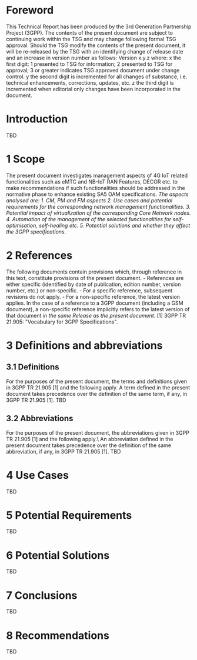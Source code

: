 # Foreword
This Technical Report has been produced by the 3rd Generation Partnership
Project (3GPP).
The contents of the present document are subject to continuing work within the
TSG and may change following formal TSG approval. Should the TSG modify the
contents of the present document, it will be re-released by the TSG with an
identifying change of release date and an increase in version number as
follows:
Version x.y.z
where:
x the first digit:
1 presented to TSG for information;
2 presented to TSG for approval;
3 or greater indicates TSG approved document under change control.
y the second digit is incremented for all changes of substance, i.e. technical
enhancements, corrections, updates, etc.
z the third digit is incremented when editorial only changes have been
incorporated in the document.
# Introduction
TBD
# 1 Scope
The present document investigates management aspects of 4G IoT related
functionalities such as eMTC and NB-IoT RAN Features, DÉCOR etc. to make
recommendations if such functionalities should be addressed in the normative
phase to enhance existing SA5 OAM specifications.
_The aspects analysed are:_
_1\. CM, PM and FM aspects_
_2\. Use cases and potential requirements for the corresponding network
management functionalities._
_3\. Potential impact of virtualization of the corresponding Core Network
nodes._
_4\. Automation of the management of the selected functionalities for self-
optimisation, self-healing etc._
_5\. Potential solutions and whether they affect the 3GPP specifications._
# 2 References
The following documents contain provisions which, through reference in this
text, constitute provisions of the present document.
\- References are either specific (identified by date of publication, edition
number, version number, etc.) or non‑specific.
\- For a specific reference, subsequent revisions do not apply.
\- For a non-specific reference, the latest version applies. In the case of a
reference to a 3GPP document (including a GSM document), a non-specific
reference implicitly refers to the latest version of that document _in the
same Release as the present document_.
[1] 3GPP TR 21.905: \"Vocabulary for 3GPP Specifications\".
# 3 Definitions and abbreviations
## 3.1 Definitions
For the purposes of the present document, the terms and definitions given in
3GPP TR 21.905 [1] and the following apply. A term defined in the present
document takes precedence over the definition of the same term, if any, in
3GPP TR 21.905 [1].
TBD
## 3.2 Abbreviations
For the purposes of the present document, the abbreviations given in 3GPP TR
21.905 [1] and the following apply.\ An abbreviation defined in the present
document takes precedence over the definition of the same abbreviation, if
any, in 3GPP TR 21.905 [1].
TBD
# 4 Use Cases
TBD
# 5 Potential Requirements
TBD
# 6 Potential Solutions
TBD
# 7 Conclusions
TBD
# 8 Recommendations
TBD
#